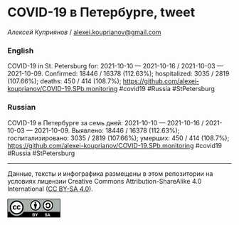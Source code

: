 COVID-19 в Петербурге, tweet
============================

*Алексей Куприянов* /
<a href="mailto:alexei.kouprianov@gmail.com" class="email">alexei.kouprianov@gmail.com</a>

### English

COVID-19 in St. Petersburg for: 2021-10-10 — 2021-10-16 / 2021-10-03 —
2021-10-09. Сonfirmed: 18446 / 16378 (112.63%); hospitalized: 3035 /
2819 (107.66%); deaths: 450 / 414 (108.7%);
<a href="https://github.com/alexei-kouprianov/COVID-19.SPb.monitoring" class="uri">https://github.com/alexei-kouprianov/COVID-19.SPb.monitoring</a>
\#covid19 \#Russia \#StPetersburg

### Russian

COVID-19 в Петербурге за семь дней: 2021-10-10 — 2021-10-16 / 2021-10-03
— 2021-10-09. Выявлено: 18446 / 16378 (112.63%); госпитализировано: 3035
/ 2819 (107.66%); умерших: 450 / 414 (108.7%);
<a href="https://github.com/alexei-kouprianov/COVID-19.SPb.monitoring" class="uri">https://github.com/alexei-kouprianov/COVID-19.SPb.monitoring</a>
\#covid19 \#Russia \#StPetersburg

------------------------------------------------------------------------

Данные, тексты и инфографика размещены в этом репозитории на условиях
лицензии Creative Commons Attribution-ShareAlike 4.0 International ([CC
BY-SA 4.0](https://creativecommons.org/licenses/by-sa/4.0/)).

![](../misc/CC-BY-SA-icon.png "CC-BY-SA")
